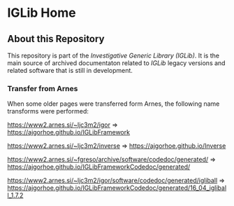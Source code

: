 # IGLib Home

## About this Repository

This repository is part of the *Investigative Generic Library (IGLib)*. It is the main source of archived documentaton related to *IGLib* legacy versions and related software that is still in development.

### Transfer from Arnes

When some older pages were transferred form Arnes, the following name transforms were performed:

https://www2.arnes.si/~ljc3m2/igor
=>
https://ajgorhoe.github.io/IGLibFramework

https://www2.arnes.si/~ljc3m2/inverse
=>
https://ajgorhoe.github.io/Inverse

https://www2.arnes.si/~fgreso/archive/software/codedoc/generated/
=>
https://ajgorhoe.github.io/IGLibFrameworkCodedoc/generated/

https://www2.arnes.si/~ljc3m2/igor/software/codedoc/generated/igliball
=>
https://ajgorhoe.github.io/IGLibFrameworkCodedoc/generated/16_04_igliball_1.7.2



